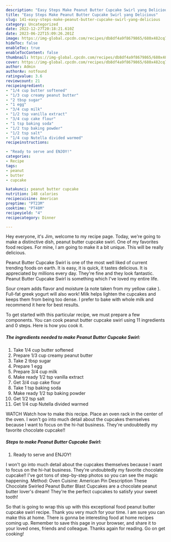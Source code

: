 ```yaml
---
description: "Easy Steps Make Peanut Butter Cupcake Swirl yang Delicious"
title: "Easy Steps Make Peanut Butter Cupcake Swirl yang Delicious"
slug: 141-easy-steps-make-peanut-butter-cupcake-swirl-yang-delicious
category: Uncategorized
date: 2022-12-27T20:18:21.610Z
date: 2023-06-22T15:09:26.201Z
image: https://img-global.cpcdn.com/recipes/db8df4a9f8679865/680x482cq70/peanut-butter-cupcake-swirl-recipe-main-photo.jpg
hideToc: false
enableToc: true
enableTocContent: false
thumbnail: https://img-global.cpcdn.com/recipes/db8df4a9f8679865/680x482cq70/peanut-butter-cupcake-swirl-recipe-main-photo.jpg
cover: https://img-global.cpcdn.com/recipes/db8df4a9f8679865/680x482cq70/peanut-butter-cupcake-swirl-recipe-main-photo.jpg
author: Admin
authorAv: notfound
ratingvalue: 3.6
reviewcount: 21
recipeingredient:
- "1/4 cup butter softened"
- "1/3 cup creamy peanut butter"
- "2 tbsp sugar"
- "1 egg"
- "3/4 cup milk"
- "1/2 tsp vanilla extract"
- "3/4 cup cake flour"
- "1 tsp baking soda"
- "1/2 tsp baking powder"
- "1/2 tsp salt"
- "1/4 cup Nutella divided warmed"
recipeinstructions:

- "Ready to serve and ENJOY!"
categories:
- Recipe
tags:
- peanut
- butter
- cupcake

katakunci: peanut butter cupcake 
nutrition: 148 calories
recipecuisine: American
preptime: "PT23M"
cooktime: "PT48M"
recipeyield: "4"
recipecategory: Dinner

---
```



Hey everyone, it's Jim, welcome to my recipe page. Today, we're going to make a distinctive dish, peanut butter cupcake swirl. One of my favorites food recipes. For mine, I am going to make it a bit unique. This will be really delicious.

Peanut Butter Cupcake Swirl is one of the most well liked of current trending foods on earth. It is easy, it is quick, it tastes delicious. It is appreciated by millions every day. They're fine and they look fantastic. Peanut Butter Cupcake Swirl is something which I've loved my entire life.

Sour cream adds flavor and moisture (a note taken from my yellow cake ). Full-fat greek yogurt will also work! Milk helps lighten the cupcakes and keeps them from being too dense. I prefer to bake with whole milk and recommend it here for best results.


To get started with this particular recipe, we must prepare a few components. You can cook peanut butter cupcake swirl using 11 ingredients and 0 steps. Here is how you cook it.

<!--inarticleads1-->

##### The ingredients needed to make Peanut Butter Cupcake Swirl:

1. Take 1/4 cup butter softened
1. Prepare 1/3 cup creamy peanut butter
1. Take 2 tbsp sugar
1. Prepare 1 egg
1. Prepare 3/4 cup milk
1. Make ready 1/2 tsp vanilla extract
1. Get 3/4 cup cake flour
1. Take 1 tsp baking soda
1. Make ready 1/2 tsp baking powder
1. Get 1/2 tsp salt
1. Get 1/4 cup Nutella divided warmed


WATCH Watch how to make this recipe. Place an oven rack in the center of the oven. I won&#39;t go into much detail about the cupcakes themselves because I want to focus on the hi-hat business. They&#39;re undoubtedly my favorite chocolate cupcake!! 

<!--inarticleads2-->

##### Steps to make Peanut Butter Cupcake Swirl:


1. Ready to serve and ENJOY!

I won&#39;t go into much detail about the cupcakes themselves because I want to focus on the hi-hat business. They&#39;re undoubtedly my favorite chocolate cupcake!! I&#39;ve got tons of step-by-step photos so you can see the magic happening. Method: Oven Cuisine: American Pin Description These Chocolate Swirled Peanut Butter Blast Cupcakes are a chocolate peanut butter lover&#39;s dream! They&#39;re the perfect cupcakes to satisfy your sweet tooth! 

So that is going to wrap this up with this exceptional food peanut butter cupcake swirl recipe. Thank you very much for your time. I am sure you can make this at home. There is gonna be interesting food at home recipes coming up. Remember to save this page in your browser, and share it to your loved ones, friends and colleague. Thanks again for reading. Go on get cooking!
